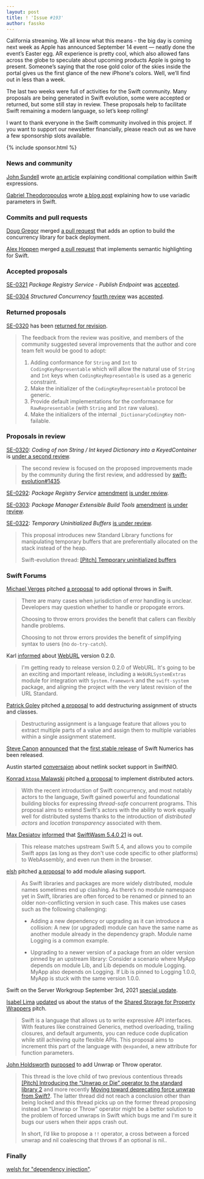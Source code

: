 ```yaml
---
layout: post
title: ! 'Issue #193'
author: fassko
---
```


California streaming. We all know what this means - the big day is coming next week as Apple has announced September 14 event — neatly done the event’s Easter egg. AR experience is pretty cool, which also allowed fans across the globe to speculate about upcoming products Apple is going to present. Someone’s saying that the rose gold color of the skies inside the portal gives us the first glance of the new iPhone's colors. Well, we’ll find out in less than a week.

The last two weeks were full of activities for the Swift community. Many proposals are being generated in Swift evolution, some were accepted or returned, but some still stay in review. These proposals help to facilitate Swift remaining a modern language, so let’s keep rolling!

I want to thank everyone in the Swift community involved in this project. If you want to support our newsletter financially, please reach out as we have a few sponsorship slots available.

<!--excerpt-->

{% include sponsor.html %}

### News and community

[John Sundell](https://twitter.com/johnsundell) wrote [an article](https://www.swiftbysundell.com/articles/conditional-compilation-within-swift-expressions/) explaining conditional compilation within Swift expressions.

[Gabriel Theodoropoulos](https://twitter.com/gabtheodor) wrote [a blog post](https://serialcoder.dev/text-tutorials/swift-tutorials/using-variadic-parameters-in-swift/) explaining how to use variadic parameters in Swift.

### Commits and pull requests

[Doug Gregor](https://twitter.com/dgregor79) merged [a pull request](https://github.com/apple/swift/pull/39051) that adds an option to build the concurrency library for back deployment.

[Alex Hoppen](https://github.com/ahoppen) merged [a pull request](https://github.com/apple/sourcekit-lsp/pull/414) that implements semantic highlighting for Swift.

### Accepted proposals

[SE-0321](https://github.com/apple/swift-evolution/blob/main/proposals/0321-package-registry-publish.md) *Package Registry Service - Publish Endpoint* was [accepted](https://forums.swift.org/t/accepted-se-0321-package-registry-service-publish-endpoint/51660).

[SE-0304](https://github.com/apple/swift-evolution/blob/main/proposals/0304-structured-concurrency.md) *Structured Concurrency* [fourth review](https://forums.swift.org/t/se-0304-4th-review-structured-concurrency/50281) was [accepted](https://forums.swift.org/t/accepted-with-modifications-se-0304-structured-concurrency/51850).

### Returned proposals

[SE-0320](https://github.com/apple/swift-evolution/blob/main/proposals/0320-codingkeyrepresentable.md) has been [returned for revision](https://forums.swift.org/t/returned-for-revision-se-0320-coding-of-non-string-int-keyed-dictionary-into-a-keyedcontainer/51706).

> The feedback from the review was positive, and members of the community suggested several improvements that the author and core team felt would be good to adopt:
>
> 1.  Adding conformance for `String` and `Int` to `CodingKeyRepresentable` which will allow the natural use of `String` and `Int` keys when `CodingKeyRepresentable` is used as a generic constraint.
> 2.  Make the initializer of the `CodingKeyRepresentable` protocol be generic.
> 3.  Provide default implementations for the conformance for `RawRepresentable` (with `String` and `Int` raw values).
> 4.  Make the initializers of the internal `_DictionaryCodingKey` non-failable.

### Proposals in review

[SE-0320](https://github.com/apple/swift-evolution/blob/main/proposals/0320-codingkeyrepresentable.md): *Coding of non String / Int keyed Dictionary into a KeyedContainer* is [under a second review](https://forums.swift.org/t/se-0320-2nd-review-coding-of-non-string-int-keyed-dictionary-into-a-keyedcontainer/51710).

> The second review is focused on the proposed improvements made by the community during the first review, and addressed by [swift-evolution#1435](https://github.com/apple/swift-evolution/pull/1435).

[SE-0292](https://github.com/apple/swift-evolution/blob/main/proposals/0292-package-registry-service.md): *Package Registry Service* [amendment](https://github.com/apple/swift-evolution/pull/1410) [is under review](https://forums.swift.org/t/amendment-se-0292-package-registry-service/51663).

[SE-0303](https://github.com/apple/swift-evolution/blob/main/proposals/0303-swiftpm-extensible-build-tools.md): *Package Manager Extensible Build Tools* [amendment](https://github.com/apple/swift-evolution/pull/1434) [is under review](https://forums.swift.org/t/amendment-se-0303-package-manager-extensible-build-tools/51763).

[SE-0322](https://github.com/apple/swift-evolution/blob/main/proposals/0322-temporary-buffers.md): *Temporary Uninitialized Buffers* [is under review](https://forums.swift.org/t/se-0322-temporary-uninitialized-buffers/51848).

> This proposal introduces new Standard Library functions for manipulating temporary buffers that are preferentially allocated on the stack instead of the heap.
>
> Swift-evolution thread: [[Pitch] Temporary uninitialized buffers](https://forums.swift.org/t/pitch-temporary-uninitialized-buffers/48954)

### Swift Forums

[Michael Verges](https://github.com/maustinstar) pitched [a proposal](https://forums.swift.org/t/pitching-optional-throws-in-swift/51650) to add optional throws in Swift.

> There are many cases when jurisdiction of error handling is unclear. Developers may question whether to handle or propogate errors.
> 
> Choosing to throw errors provides the benefit that callers can flexibly handle problems.
> 
> Choosing to not throw errors provides the benefit of simplifying syntax to users (no `do-try-catch`).

Karl [informed](https://forums.swift.org/t/api-changes-for-0-2-0/51647) about [WebURL](https://karwa.github.io/swift-url/) version 0.2.0.

> I'm getting ready to release version 0.2.0 of WebURL. It's going to be an exciting and important release, including a `WebURLSystemExtras` module for integration with `System.framework` and the `swift-system` package, and aligning the project with the very latest revision of the URL Standard.

[Patrick Goley](https://forums.swift.org/u/patrickgoley) pitched [a proposal](https://forums.swift.org/t/pitch-destructuring-assignment-of-structs-and-classes/51593) to add destructuring assignment of structs and classes.

> Destructuring assignment is a language feature that allows you to extract multiple parts of a value and assign them to multiple variables within a single assignment statement.

[Steve Canon](https://twitter.com/stephentyrone) [announced](https://forums.swift.org/t/1-0-0-release-notes/51641) that the [first stable release](https://github.com/apple/swift-numerics/releases/tag/1.0.0) of Swift Numerics has been released.

Austin started [conversaion](https://forums.swift.org/t/netlink-socket-support-in-swiftnio/51651) about netlink socket support in SwiftNIO.

[Konrad `ktoso` Malawski](https://forums.swift.org/u/ktoso) pitched [a proposal](https://forums.swift.org/t/pitch-distributed-actors/51669) to implement distributed actors.

> With the recent introduction of Swift concurrency, and most notably actors to the language, Swift gained powerful and foundational building blocks for expressing _thread-safe_ concurrent programs. This proposal aims to extend Swift's actors with the ability to work equally well for distributed systems thanks to the introduction of _distributed actors_ and _location transparency_ associated with them.

[Max Desiatov](https://twitter.com/maxdesiatov) [informed](https://forums.swift.org/t/swiftwasm-5-4-0-has-been-released/51753) that [SwiftWasm 5.4.0 21](https://github.com/swiftwasm/swift/releases/tag/swift-wasm-5.4.0-RELEASE) is out.

> This release matches upstream Swift 5.4, and allows you to compile Swift apps (as long as they don't use code specific to other platforms) to WebAssembly, and even run them in the browser.

[elsh](https://forums.swift.org/u/elsh) pitched [a proposal](https://forums.swift.org/t/pitch-module-aliasing/51737) to add module aliasing support.

> As Swift libraries and packages are more widely distributed, module names sometimes end up clashing. As there’s no module namespace yet in Swift, libraries are often forced to be renamed or pinned to an older non-conflicting version in such case. This makes use cases such as the following challenging:
> 
> * Adding a new dependency or upgrading as it can introduce a collision: A new (or upgraded) module can have the same name as another module already in the dependency graph. Module name Logging is a common example.
> 
> * Upgrading to a newer version of a package from an older version pinned by an upstream library: Consider a scenario where MyApp depends on module Lib, and Lib depends on module Logging. MyApp also depends on Logging. If Lib is pinned to Logging 1.0.0, MyApp is stuck with the same version 1.0.0.

Swift on the Server Workgroup September 3rd, 2021 [special update](https://forums.swift.org/t/september-3rd-2021-special-update/51766).

[Isabel Lima](https://forums.swift.org/u/iillx) [updated](https://forums.swift.org/t/pitch-introduce-expanded-parameters/51885) us about the status of the [Shared Storage for Property Wrappers](https://forums.swift.org/t/add-shared-storage-to-property-wrappers/49898) pitch.

> Swift is a language that allows us to write expressive API interfaces. With features like constrained Generics, method overloading, trailing closures, and default arguments, you can reduce code duplication while still achieving quite flexible APIs. This proposal aims to increment this part of the language with `@expanded`, a new attribute for function parameters.

[John Holdsworth](https://github.com/johnno1962) [purposed](https://forums.swift.org/t/introducing-an-unwrap-or-throw-operator/51905) to add Unwrap or Throw operator.

> This thread is the love child of two previous contentious threads [[Pitch] Introducing the “Unwrap or Die” operator to the standard library 2](https://forums.swift.org/t/pitch-introducing-the-unwrap-or-die-operator-to-the-standard-library/6207) and more recently [Moving toward deprecating force unwrap from Swift?](https://forums.swift.org/t/moving-toward-deprecating-force-unwrap-from-swift/43455). The latter thread did not reach a conclusion other than being locked and this thread picks up on the former thread proposing instead an “Unwrap or Throw” operator might be a better solution to the problem of forced unwraps in Swift which bugs me and I'm sure it bugs our users when their apps crash out.
>
> In short, I’d like to propose a `!!` operator, a cross between a forced unwrap and nil coalescing that throws if an optional is nil..

### Finally

[welsh for "dependency injection"](https://twitter.com/jckarter/status/1433870421179334659).